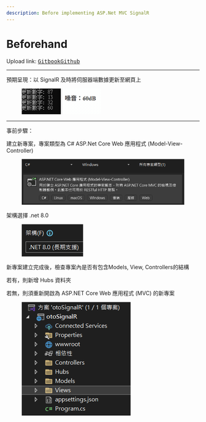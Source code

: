 ```yaml
---
description: Before implementing ASP.Net MVC SignalR
---
```


# Beforehand

Upload link: [<kbd>Gitbook</kbd>](https://edenouos-organization.gitbook.io/notes/signalr-asp.net-mvc)[<kbd>Github</kbd>](https://github.com/eden-ouob/SignalR)

***

預期呈現：以 SignalR 及時將伺服器端數據更新至網頁上

<figure><img src=".gitbook/assets/1746520282639 (2).gif" alt=""><figcaption></figcaption></figure>

***

事前步驟：

建立新專案，專案類型為 C# ASP.Net Core Web 應用程式 (Model-View-Controller)

<figure><img src=".gitbook/assets/image.png" alt=""><figcaption></figcaption></figure>

架構選擇 .net 8.0

<figure><img src=".gitbook/assets/image (1).png" alt=""><figcaption></figcaption></figure>

新專案建立完成後，檢查專案內是否有包含Models, View, Controllers的結構

若有，則新增 Hubs 資料夾

若無，則須重新開啟為 ASP.NET Core Web 應用程式 (MVC) 的新專案

<figure><img src=".gitbook/assets/image (2).png" alt=""><figcaption></figcaption></figure>
